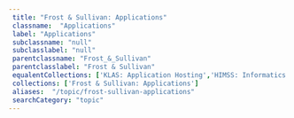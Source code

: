 ```yaml
--- 
 title: "Frost & Sullivan: Applications" 
 classname:  "Applications" 
 label: "Applications" 
 subclassname: "null" 
 subclasslabel: "null" 
 parentclassname: "Frost_&_Sullivan" 
 parentclasslabel: "Frost & Sullivan" 
 equalentCollections: ['KLAS: Application Hosting','HIMSS: Informatics','U.S. Food and Drug Administration (FDA): Device Software Functions Including Mobile Medical Applications'] 
 collections: ['Frost & Sullivan: Applications']
 aliases:  "/topic/frost-sullivan-applications"  
 searchCategory: "topic" 
---
```

